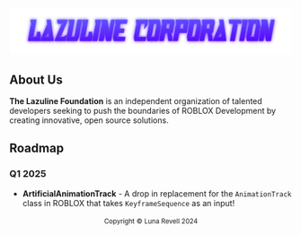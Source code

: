 <p align="center">
  <img src="header.png" alt="LAZULINE FOUNDATION">
</p>

## About Us

**The Lazuline Foundation** is an independent organization of talented developers seeking to push the boundaries of ROBLOX Development by creating innovative, open source solutions.

## Roadmap

### Q1 2025
- **ArtificialAnimationTrack** - A drop in replacement for the `AnimationTrack` class in ROBLOX that takes `KeyframeSequence` as an input!

<p align="center">
  <small>Copyright &copy; Luna Revell 2024</small>
</p>